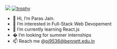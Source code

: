 ![](https://komarev.com/ghpvc/?username=Paras-bennett)
[![trophy](https://github-profile-trophy.vercel.app/?username=Paras-bennett)](https://github.com/ryo-ma/github-profile-trophy)

- 👋 Hi, I’m Paras Jain.
- 👀 I’m interested in Full-Stack Web Devopement
- 🌱 I’m currently learning React.js
- � I’m looking for summer internships
- 📫 Reach me @pj9536@bennett.edu.in

<!---
Paras-bennett/Paras-bennett is a ✨ special ✨ repository because its `README.md` (this file) appears on your GitHub profile.
You can click the Preview link to take a look at your changes.
--->
